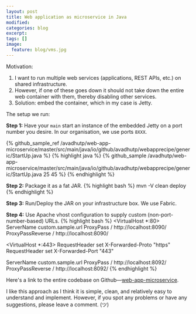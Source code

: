```yaml
---
layout: post
title: Web application as microservice in Java
modified:
categories: blog
excerpt:
tags: []
image:
  feature: blog/vms.jpg
---
```

Motivation:

1. I want to run multiple web services (applications, REST APIs, etc.) on shared infrastructure.
1. However, if one of these goes down it should not take down the entire web container with them, thereby disabling other services.
1. Solution: embed the container, which in my case is Jetty.

The setup we run:

**Step 1:** Have your `main` start an instance of the embedded Jetty on a port number you desire. In our organisation, we use ports `8XXX`.

{% github_sample_ref /avadhutp/web-app-microservice/master/src/main/java/io/github/avadhutp/webapprecipe/generic/StartUp.java %}
{% highlight java %}
{% github_sample /avadhutp/web-app-microservice/master/src/main/java/io/github/avadhutp/webapprecipe/generic/StartUp.java 25 45 %}
{% endhighlight %}

**Step 2:** Package it as a fat JAR.
{% highlight bash %}
mvn -V clean deploy
{% endhighlight %}

**Step 3:** Run/Deploy the JAR on your infrastructure box. We use Fabric.

**Step 4:** Use Apache vhost configuration to supply custom (non-port-number-based) URLs.
{% highlight bash %}
<VirtualHost *:80>
  ServerName custom.sample.url
  ProxyPass / http://localhost:8090/
  ProxyPassReverse / http://localhost:8090/
</VirtualHost>

<VirtualHost *:443>
  RequestHeader set X-Forwarded-Proto "https"
  RequestHeader set X-Forwarded-Port "443"
  
  ServerName custom.sample.url
  ProxyPass / http://localhost:8092/
  ProxyPassReverse / http://localhost:8092/
</VirtualHost>
{% endhighlight %}

Here's a link to the entire codebase on Github—[web-app-microservice](https://github.com/avadhutp/web-app-microservice).

I like this approach as I think it is simple, clean, and relatively easy to understand and implement. However, if you spot any problems or have any suggestions, please leave a comment. (ツ)